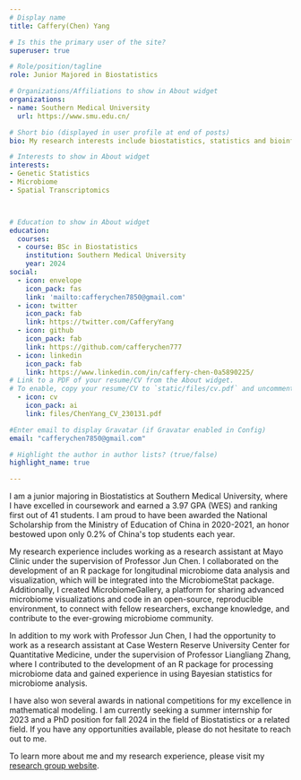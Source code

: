 ```yaml
---
# Display name
title: Caffery(Chen) Yang

# Is this the primary user of the site?
superuser: true

# Role/position/tagline
role: Junior Majored in Biostatistics

# Organizations/Affiliations to show in About widget
organizations:
- name: Southern Medical University
  url: https://www.smu.edu.cn/

# Short bio (displayed in user profile at end of posts)
bio: My research interests include biostatistics, statistics and bioinformatics.

# Interests to show in About widget
interests:
- Genetic Statistics 
- Microbiome 
- Spatial Transcriptomics



# Education to show in About widget
education:
  courses:
  - course: BSc in Biostatistics
    institution: Southern Medical University
    year: 2024
social:
  - icon: envelope
    icon_pack: fas
    link: 'mailto:cafferychen7850@gmail.com'
  - icon: twitter
    icon_pack: fab
    link: https://twitter.com/CafferyYang
  - icon: github
    icon_pack: fab
    link: https://github.com/cafferychen777
  - icon: linkedin
    icon_pack: fab
    link: https://www.linkedin.com/in/caffery-chen-0a5890225/
# Link to a PDF of your resume/CV from the About widget.
# To enable, copy your resume/CV to `static/files/cv.pdf` and uncomment the lines below.
  - icon: cv
    icon_pack: ai
    link: files/ChenYang_CV_230131.pdf

#Enter email to display Gravatar (if Gravatar enabled in Config)
email: "cafferychen7850@gmail.com"

# Highlight the author in author lists? (true/false)
highlight_name: true

---
```


I am a junior majoring in Biostatistics at Southern Medical University, where I have excelled in coursework and earned a 3.97 GPA (WES) and ranking first out of 41 students. I am proud to have been awarded the National Scholarship from the Ministry of Education of China in 2020-2021, an honor bestowed upon only 0.2% of China's top students each year.

My research experience includes working as a research assistant at Mayo Clinic under the supervision of Professor Jun Chen. I collaborated on the development of an R package for longitudinal microbiome data analysis and visualization, which will be integrated into the MicrobiomeStat package. Additionally, I created MicrobiomeGallery, a platform for sharing advanced microbiome visualizations and code in an open-source, reproducible environment, to connect with fellow researchers, exchange knowledge, and contribute to the ever-growing microbiome community.

In addition to my work with Professor Jun Chen, I had the opportunity to work as a research assistant at Case Western Reserve University Center for Quantitative Medicine, under the supervision of Professor Liangliang Zhang, where I contributed to the development of an R package for processing microbiome data and gained experience in using Bayesian statistics for microbiome analysis.

I have also won several awards in national competitions for my excellence in mathematical modeling. I am currently seeking a summer internship for 2023 and a PhD position for fall 2024 in the field of Biostatistics or a related field. If you have any opportunities available, please do not hesitate to reach out to me.

To learn more about me and my research experience, please visit my [research group website](https://cwru-cinema.netlify.app/author/chencaffery-yang/). 

